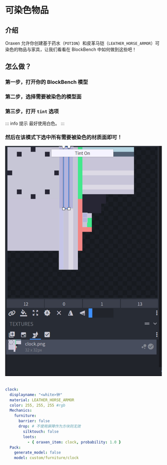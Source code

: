 # 可染色物品

## 介绍

Oraxen 允许你创建基于药水（`POTION`）和皮革马铠（`LEATHER_HORSE_ARMOR`）可染色的物品与家具，让我们看看在 BlockBench 中如何做到这些吧！

## 怎么做？

### 第一步，打开你的 BlockBench 模型

### 第二步，选择需要被染色的模型面

### 第三步，打开 `tint` 选项

::: info 提示
最好使用白色。
:::

### 然后在该模式下选中所有需要被染色的材质面即可！

![img](images/image35.png)

``` YAML

clock:
  displayname: "<white>钟"
  material: LEATHER_HORSE_ARMOR
  color: 255, 255, 255 #rgb
  Mechanics:
    furniture:
      barrier: false
      drop: # 不使用屏障作为方块则无效
        silktouch: false
        loots:
          - { oraxen_item: clock, probability: 1.0 }
  Pack:
    generate_model: false
    model: custom/furniture/clock
```